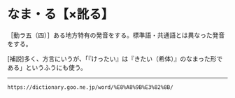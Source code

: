 # なま・る【×訛る】

［動ラ五（四）］ある地方特有の発音をする。標準語・共通語とは異なった発音をする。

\[補説\]多く、方言にいうが、「『けったい』は『きたい（希体）』のなまった形である」というふうにも使う。

---
`https://dictionary.goo.ne.jp/word/%E8%A8%9B%E3%82%8B/`
